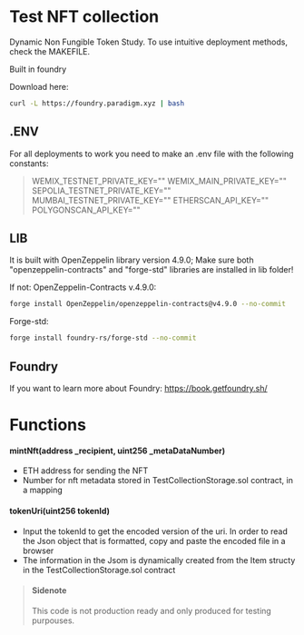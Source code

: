 # Test NFT collection

Dynamic Non Fungible Token Study. To use intuitive deployment methods, check the MAKEFILE.

Built in foundry

Download here:

```bash
curl -L https://foundry.paradigm.xyz | bash
```

## .ENV

For all deployments to work you need to make an .env file with the following constants:

> WEMIX_TESTNET_PRIVATE_KEY=""
> WEMIX_MAIN_PRIVATE_KEY=""
> SEPOLIA_TESTNET_PRIVATE_KEY=""
> MUMBAI_TESTNET_PRIVATE_KEY=""
> ETHERSCAN_API_KEY=""
> POLYGONSCAN_API_KEY=""

## LIB

It is built with OpenZeppelin library version 4.9.0; Make sure both "openzeppelin-contracts" and "forge-std" libraries are installed in lib folder!

If not:
OpenZeppelin-Contracts v.4.9.0:

```bash
forge install OpenZeppelin/openzeppelin-contracts@v4.9.0 --no-commit
```

Forge-std:

```bash
forge install foundry-rs/forge-std --no-commit
```

## Foundry

If you want to learn more about Foundry:
https://book.getfoundry.sh/

# Functions

#### mintNft(address \_recipient, uint256 \_metaDataNumber)

- ETH address for sending the NFT
- Number for nft metadata stored in TestCollectionStorage.sol contract, in a mapping

#### tokenUri(uint256 tokenId)

- Input the tokenId to get the encoded version of the uri. In order to read the Json object that is formatted, copy and paste the encoded file in a browser
- The information in the Jsom is dynamically created from the Item structy in the TestCollectionStorage.sol contract

> #### Sidenote
>
> This code is not production ready and only produced for testing purpouses.
